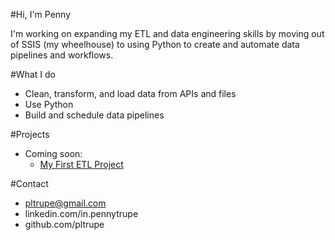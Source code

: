 #Hi, I'm Penny

I'm working on expanding my ETL and data engineering skills by moving out of SSIS (my wheelhouse) to using Python to create and automate data pipelines and workflows.

#What I do
- Clean, transform, and load data from APIs and files
- Use Python
- Build and schedule data pipelines

#Projects
- Coming soon:
    - [My First ETL Project](projects/first_project.md)

#Contact
- pltrupe@gmail.com
- linkedin.com/in.pennytrupe
- github.com/pltrupe
